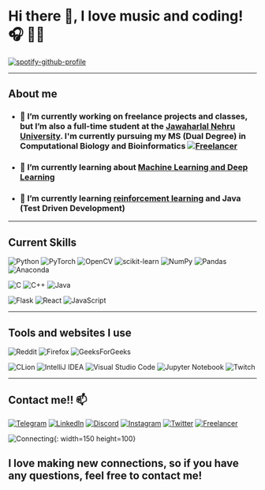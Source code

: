 <!--
**M4Marvin/M4Marvin** is a ✨ _special_ ✨ repository because its `README.md` (this file) appears on your GitHub profile.

Here are some ideas to get you started:

- 🔭 I’m currently working on ...
- 🌱 I’m currently learning ...
- 👯 I’m looking to collaborate on ...
- 🤔 I’m looking for help with ...
- 💬 Ask me about ...
- 📫 How to reach me: ...
- 😄 Pronouns: ...
- ⚡ Fun fact: ...
-->

# Hi there 👋, I love music and coding! :headphones: 👨‍💻

[![spotify-github-profile](https://spotify-github-profile.vercel.app/api/view?uid=31m5lqcfqijwgzxofbsmhrfredke&cover_image=true&theme=default)](https://spotify-github-profile.vercel.app/api/view?uid=31m5lqcfqijwgzxofbsmhrfredke&redirect=true)

---

## About me

- ### 🔭 I’m currently working on freelance projects and classes, but I’m also a full-time student at the [Jawaharlal Nehru University](www.jnu.ac.in). I'm currently pursuing my MS (Dual Degree) in Computational Biology and Bioinformatics [![Freelancer](https://img.shields.io/badge/Freelancer-29B2FE?style=for-the-badge&logo=Freelancer&logoColor=white)](https://www.freelancer.in/u/MarvinPrakash)

- ### 🌱 I’m currently learning about [Machine Learning and Deep Learning](https://www.kaggle.com/m4marvin)

- ### 🌱 I’m currently learning [reinforcement learning](https://github.com/huggingface/deep-rl-class) and Java (Test Driven Development)

---

## Current Skills

![Python](https://img.shields.io/badge/python-3670A0?style=for-the-badge&logo=python&logoColor=ffdd54)
![PyTorch](https://img.shields.io/badge/PyTorch-%23EE4C2C.svg?style=for-the-badge&logo=PyTorch&logoColor=white)
![OpenCV](https://img.shields.io/badge/opencv-%23white.svg?style=for-the-badge&logo=opencv&logoColor=white)
![scikit-learn](https://img.shields.io/badge/scikit--learn-%23F7931E.svg?style=for-the-badge&logo=scikit-learn&logoColor=white)
![NumPy](https://img.shields.io/badge/numpy-%23013243.svg?style=for-the-badge&logo=numpy&logoColor=white)
![Pandas](https://img.shields.io/badge/pandas-%23150458.svg?style=for-the-badge&logo=pandas&logoColor=white)
![Anaconda](https://img.shields.io/badge/Anaconda-%2344A833.svg?style=for-the-badge&logo=anaconda&logoColor=white)

![C](https://img.shields.io/badge/c-%2300599C.svg?style=for-the-badge&logo=c&logoColor=white)
![C++](https://img.shields.io/badge/c++-%2300599C.svg?style=for-the-badge&logo=c%2B%2B&logoColor=white)
![Java](https://img.shields.io/badge/java-%23ED8B00.svg?style=for-the-badge&logo=java&logoColor=white)

![Flask](https://img.shields.io/badge/flask-%23000.svg?style=for-the-badge&logo=flask&logoColor=white)
![React](https://img.shields.io/badge/react-%2320232a.svg?style=for-the-badge&logo=react&logoColor=%2361DAFB)
![JavaScript](https://img.shields.io/badge/javascript-%23323330.svg?style=for-the-badge&logo=javascript&logoColor=%23F7DF1E)

---

## Tools and websites I use

![Reddit](https://img.shields.io/badge/Reddit-%23FF4500.svg?style=for-the-badge&logo=Reddit&logoColor=white)
![Firefox](https://img.shields.io/badge/Firefox-FF7139?style=for-the-badge&logo=Firefox-Browser&logoColor=white)
![GeeksForGeeks](https://img.shields.io/badge/GeeksforGeeks-gray?style=for-the-badge&logo=geeksforgeeks&logoColor=35914c)

![CLion](https://img.shields.io/badge/CLion-black?style=for-the-badge&logo=clion&logoColor=white)
![IntelliJ IDEA](https://img.shields.io/badge/IntelliJIDEA-000000.svg?style=for-the-badge&logo=intellij-idea&logoColor=white)
![Visual Studio Code](https://img.shields.io/badge/Visual%20Studio%20Code-0078d7.svg?style=for-the-badge&logo=visual-studio-code&logoColor=white)
![Jupyter Notebook](https://img.shields.io/badge/jupyter-%23FA0F00.svg?style=for-the-badge&logo=jupyter&logoColor=white)
![Twitch](https://img.shields.io/badge/Twitch-9347FF?style=for-the-badge&logo=twitch&logoColor=white)

---

## Contact me!! 📫

[![Telegram](https://img.shields.io/badge/Telegram-2CA5E0?style=for-the-badge&logo=telegram&logoColor=white)](https://t.me/M4Marvin)
[![LinkedIn](https://img.shields.io/badge/LinkedIn-%230077B5.svg?style=for-the-badge&logo=linkedin&logoColor=white)](https://www.linkedin.com/in/marvin-p-688a12132/)
[![Discord](https://img.shields.io/badge/%3CServer%3E-%237289DA.svg?style=for-the-badge&logo=discord&logoColor=white)](discordapp.com/users/DishWasher#3078)
[![Instagram](https://img.shields.io/badge/Instagram-%23E1306C.svg?style=for-the-badge&logo=instagram&logoColor=white)](https://www.instagram.com/marvin_prakash/)
[![Twitter](https://img.shields.io/badge/Twitter-%2355ACEE.svg?style=for-the-badge&logo=twitter&logoColor=white)](https://twitter.com/PrakashMarvin)
[![Freelancer](https://img.shields.io/badge/Freelancer-29B2FE?style=for-the-badge&logo=Freelancer&logoColor=white)](https://www.freelancer.in/u/MarvinPrakash)

![Connecting](https://media.giphy.com/media/LnQjpWaON8nhr21vNW/giphy.gif#thumbnail){: width=150 height=100}

## **I love making new connections, so if you have any questions, feel free to contact me!**
